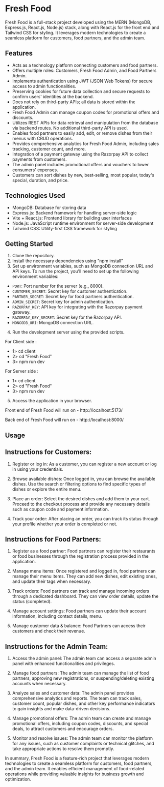 # Fresh Food

Fresh Food is a full-stack project developed using the MERN (MongoDB, Express.js, React.js, Node.js) stack, along with React.js for the front end and Tailwind CSS for styling. It leverages modern technologies to create a seamless platform for customers, food partners, and the admin team.

## Features

- Acts as a technology platform connecting customers and food partners.
- Offers multiple roles: Customers, Fresh Food Admin, and Food Partners Admin.
- Implements authentication using JWT (JSON Web Tokens) for secure access to admin functionalities.
- Preserving cookies for future data collection and secure requests to confirm users' identities at the backend.
- Does not rely on third-party APIs; all data is stored within the application.
- Fresh Food Admin can manage coupon codes for promotional offers and discounts.
- Utilizes REST APIs for data retrieval and manipulation from the database via backend routes. No additional third-party API is used.
- Enables food partners to easily add, edit, or remove dishes from their menus with CRUD operations.
- Provides comprehensive analytics for Fresh Food Admin, including sales tracking, customer count, and more.
- Integration of a payment gateway using the Razorpay API to collect payments from customers.
- The admin panel includes promotional offers and vouchers to lower consumers' expenses.
- Customers can sort dishes by new, best-selling, most popular, today's special, duration, and price.

## Technologies Used

- MongoDB: Database for storing data
- Express.js: Backend framework for handling server-side logic
- Vite + React.js: Frontend library for building user interfaces
- Node.js: JavaScript runtime environment for server-side development
- Tailwind CSS: Utility-first CSS framework for styling

## Getting Started

1. Clone the repository.
2. Install the necessary dependencies using "npm install"
3. Set up environment variables, such as MongoDB connection URL and API keys.
To run the project, you'll need to set up the following environment variables:

- `PORT`: Port number for the server (e.g., 8000).
- `CUSTOMER_SECRET`: Secret key for customer authentication.
- `PARTNER_SECRET`: Secret key for food partners authentication.
- `ADMIN_SECRET`: Secret key for admin authentication.
- `RAZORPAY_KEY`: API key for integrating with the Razorpay payment gateway.
- `RAZORPAY_KEY_SECRET`: Secret key for the Razorpay API.
- `MONGODB_URI`: MongoDB connection URL.
4. Run the development server using the provided scripts.

 For Client side : 
- 1> cd client
- 2> cd "Fresh Food"
- 3> npm run dev

 For Server side : 
- 1> cd client
- 2> cd "Fresh Food"
- 3> npm run dev

5. Access the application in your browser.

Front end of Fresh Food will run on - http://localhost:5173/

Back end of Fresh Food will run on - http://localhost:8000/

## Usage

## Instructions for Customers:

1. Register or log in: As a customer, you can register a new account or log in using your credentials.

2. Browse available dishes: Once logged in, you can browse the available dishes. Use the search or filtering options to find specific types of dishes or explore the entire menu.

3. Place an order: Select the desired dishes and add them to your cart. Proceed to the checkout process and provide any necessary details such as coupon code and payment information.

4. Track your order: After placing an order, you can track its status through your profile whether your order is completed or not.

## Instructions for Food Partners:

1. Register as a food partner: Food partners can register their restaurants or food businesses through the registration process provided in the application.

2. Manage menu items: Once registered and logged in, food partners can manage their menu items. They can add new dishes, edit existing ones, and update their tags when necessary.

3. Track orders: Food partners can track and manage incoming orders through a dedicated dashboard. They can view order details, update the status (completed).

4. Manage account settings: Food partners can update their account information, including contact details, menu.

5. Manage customer data & balance: Food Partners can access their customers and check their revenue.

## Instructions for the Admin Team:

1. Access the admin panel: The admin team can access a separate admin panel with enhanced functionalities and privileges.

2. Manage food partners: The admin team can manage the list of food partners, approving new registrations, or suspending/deleting existing accounts when necessary.

3. Analyze sales and customer data: The admin panel provides comprehensive analytics and reports. The team can track sales, customer count, popular dishes, and other key performance indicators to gain insights and make data-driven decisions.

4. Manage promotional offers: The admin team can create and manage promotional offers, including coupon codes, discounts, and special deals, to attract customers and encourage orders.

5. Monitor and resolve issues: The admin team can monitor the platform for any issues, such as customer complaints or technical glitches, and take appropriate actions to resolve them promptly.


In summary, Fresh Food is a feature-rich project that leverages modern technologies to create a seamless platform for customers, food partners, and the admin team. It enables efficient management of food-related operations while providing valuable insights for business growth and optimization.
